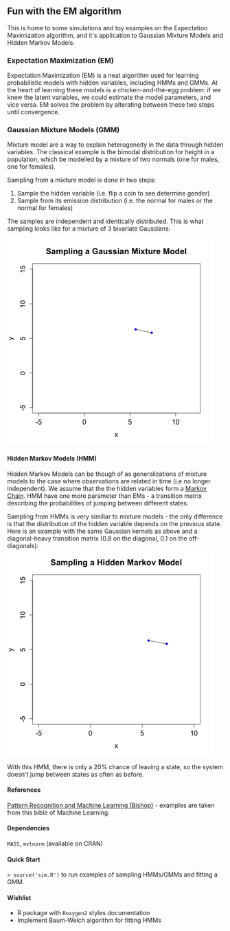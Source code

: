 ## Fun with the EM algorithm

This is home to some simulations and toy examples on the Expectation Maximization algorithm, and it's application to Gaussian Mixture Models and Hidden Markov Models.

### Expectation Maximization (EM)

Expectation Maximization (EM) is a neat algorithm used for learning probabilistic models with hidden variables, including HMMs and GMMs. At the heart of learning these models is a chicken-and-the-egg problem: if we knew the latent variables, we could estimate the model parameters, and vice versa. EM solves the problem by alterating between these two steps until convergence. 

### Gaussian Mixture Models (GMM)

Mixture model are a way to explain heterogeneity in the data through hidden variables. The classical example is the bimodal distribution for height in a population, which be modelled by a mixture of two normals (one for males, one for females).

Sampling from a mixture model is done in two steps:

1. Sample the hidden variable (i.e. flip a coin to see determine gender)
2. Sample from its emission distribution (i.e. the normal for males or the normal for females)

The samples are independent and identically distributed. This is what sampling looks like for a mixture of 3 bivariate Gaussians:

![sample-gmm](sample-GMM.gif)

#### Hidden Markov Models (HMM)

Hidden Markov Models can be though of as generalizations of mixture models to the case where observations are related in time (i.e no longer independent). We assume that the the hidden variables form a [Markov Chain](http://en.wikipedia.org/wiki/Markov_chain). HMM have one more parameter than EMs - a transition matrix describing the probabilities of jumping between different states.

Sampling from HMMs is very similiar to mixture models - the only difference is that the distribution of the hidden variable depends on the previous state. Here is an example with the same Gaussian kernels as above and a diagonal-heavy transition matrix (0.8 on the diagonal, 0.1 on the off-diagonals):
![sample-gmm](sample-HMM.gif)

With this HMM, there is only a 20% chance of leaving a state, so the system doesn't jump between states as often as before.

#### References

[Pattern Recognition and Machine Learning (Bishop)](http://www.amazon.com/Pattern-Recognition-Learning-Information-Statistics/dp/0387310738) -
examples are taken from this bible of Machine Learning.


#### Dependencies
`MASS`, `mvtnorm` (available on CRAN)

#### Quick Start
`> source('sim.R')` to run examples of sampling HMMs/GMMs and fitting a GMM. 

#### Wishlist
- R package with `Roxygen2` styles documentation
- Implement Baum-Welch algorithm for fitting HMMs
